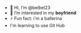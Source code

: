 - 👋 Hi, I’m @belbel23
- 💞️ I’m interested in my **boyfriend**
- ⚡ Fun fact: i'm a ballerina
- I'm learning to use Git Hub
